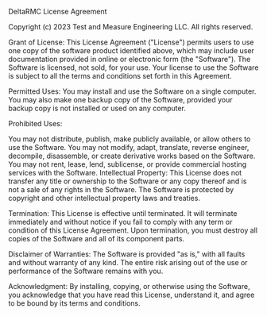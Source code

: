 DeltaRMC License Agreement

Copyright (c) 2023 Test and Measure Engineering LLC. All rights reserved.

Grant of License: This License Agreement ("License") permits users to use one copy of the software product identified above, which may include user documentation provided in online or electronic form (the "Software"). The Software is licensed, not sold, for your use. Your license to use the Software is subject to all the terms and conditions set forth in this Agreement.

Permitted Uses: You may install and use the Software on a single computer. You may also make one backup copy of the Software, provided your backup copy is not installed or used on any computer.

Prohibited Uses:

You may not distribute, publish, make publicly available, or allow others to use the Software.
You may not modify, adapt, translate, reverse engineer, decompile, disassemble, or create derivative works based on the Software.
You may not rent, lease, lend, sublicense, or provide commercial hosting services with the Software.
Intellectual Property: This License does not transfer any title or ownership to the Software or any copy thereof and is not a sale of any rights in the Software. The Software is protected by copyright and other intellectual property laws and treaties.

Termination: This License is effective until terminated. It will terminate immediately and without notice if you fail to comply with any term or condition of this License Agreement. Upon termination, you must destroy all copies of the Software and all of its component parts.

Disclaimer of Warranties: The Software is provided "as is," with all faults and without warranty of any kind. The entire risk arising out of the use or performance of the Software remains with you.

Acknowledgment: By installing, copying, or otherwise using the Software, you acknowledge that you have read this License, understand it, and agree to be bound by its terms and conditions.

